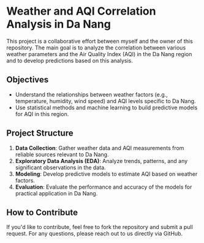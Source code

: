 # Weather and AQI Correlation Analysis in Da Nang

This project is a collaborative effort between myself and the owner of this repository. The main goal is to analyze the correlation between various weather parameters and the Air Quality Index (AQI) in the Da Nang region and to develop predictions based on this analysis.

## Objectives
- Understand the relationships between weather factors (e.g., temperature, humidity, wind speed) and AQI levels specific to Da Nang.
- Use statistical methods and machine learning to build predictive models for AQI in this region.

## Project Structure
1. **Data Collection**: Gather weather data and AQI measurements from reliable sources relevant to Da Nang.
2. **Exploratory Data Analysis (EDA)**: Analyze trends, patterns, and any significant observations in the data.
3. **Modeling**: Develop predictive models to estimate AQI based on weather factors.
4. **Evaluation**: Evaluate the performance and accuracy of the models for practical application in Da Nang.

## How to Contribute
If you'd like to contribute, feel free to fork the repository and submit a pull request. For any questions, please reach out to us directly via GitHub.


